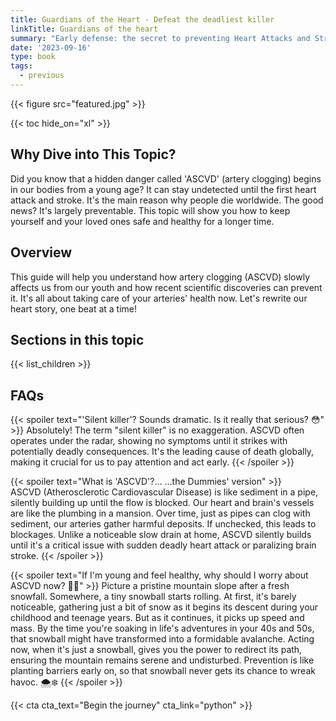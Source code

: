 ```yaml
---
title: Guardians of the Heart - Defeat the deadliest killer
linkTitle: Guardians of the heart
summary: "Early defense: the secret to preventing Heart Attacks and Strokes."
date: '2023-09-16'
type: book
tags:
  - previous
---
```


{{< figure src="featured.jpg" >}}

{{< toc hide_on="xl" >}}

## Why Dive into This Topic?

Did you know that a hidden danger called 'ASCVD' (artery clogging) begins in our bodies from a young age? It can stay undetected until the first heart attack and stroke. It's the main reason why people die worldwide. The good news? It's largely preventable. This topic will show you how to keep yourself and your loved ones safe and healthy for a longer time.


## Overview

This guide will help you understand how artery clogging (ASCVD) slowly affects us from our youth and how recent scientific discoveries can prevent it. It's all about taking care of your arteries' health now. Let's rewrite our heart story, one beat at a time!



## Sections in this topic

{{< list_children >}}


## FAQs

{{< spoiler text="'Silent killer'? Sounds dramatic. Is it really that serious? 😳" >}}
Absolutely! The term "silent killer" is no exaggeration. ASCVD often operates under the radar, showing no symptoms until it strikes with potentially deadly consequences. It's the leading cause of death globally, making it crucial for us to pay attention and act early.
{{< /spoiler >}}

{{< spoiler text="What is 'ASCVD'?... ...the Dummies' version" >}}  
ASCVD (Atherosclerotic Cardiovascular Disease) is like sediment in a pipe, silently building up until the flow is blocked.
Our heart and brain's vessels are like the plumbing in a mansion. Over time, just as pipes can clog with sediment, our arteries gather harmful deposits. If unchecked, this leads to blockages. Unlike a noticeable slow drain at home, ASCVD silently builds until it's a critical issue with sudden deadly heart attack or paralizing brain stroke.
{{< /spoiler >}}

{{< spoiler text="If I'm young and feel healthy, why should I worry about ASCVD now? 🤷‍♀️" >}}
Picture a pristine mountain slope after a fresh snowfall. Somewhere, a tiny snowball starts rolling. At first, it's barely noticeable, gathering just a bit of snow as it begins its descent during your childhood and teenage years. But as it continues, it picks up speed and mass. By the time you're soaking in life's adventures in your 40s and 50s, that snowball might have transformed into a formidable avalanche. Acting now, when it's just a snowball, gives you the power to redirect its path, ensuring the mountain remains serene and undisturbed. Prevention is like planting barriers early on, so that snowball never gets its chance to wreak havoc. 🌨️❄️
{{< /spoiler >}}


{{< cta cta_text="Begin the journey" cta_link="python" >}}
